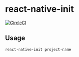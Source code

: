 # react-native-init
[![CircleCI](https://circleci.com/gh/wcandillon/react-native-init.svg?style=svg)](https://circleci.com/gh/wcandillon/react-native-init)

## Usage

```
react-native-init project-name
```
